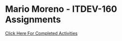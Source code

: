 # Mario Moreno - ITDEV-160 Assignments

[Click Here For Completed Activities](https://github.com/morenm14/mario-moreno.git)